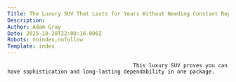 ```yaml
---
Title: The Luxury SUV That Lasts for Years Without Needing Constant Repairs
Description: 
Author: Adam Gray
Date: 2025-10-20T22:00:16.000Z
Robots: noindex,nofollow
Template: index
---
```


                                            This luxury SUV proves you can have sophistication and long-lasting dependability in one package.
                                        